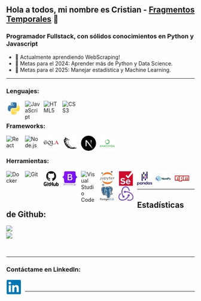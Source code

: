 ## Hola a todos, mi nombre es Cristian - [Fragmentos Temporales][instagram] 👋 

### Programador Fullstack, con sólidos conocimientos en Python y Javascript
- 🌱 Actualmente aprendiendo WebScraping!
- 🥅 Metas para el 2024: Aprender más de Python y Data Science.
- 🥅 Metas para el 2025: Manejar estadística y Machine Learning.

<hr/>

### Lenguajes:

<img align="left" alt="Python" width="40px" src="https://github.com/devicons/devicon/blob/v2.15.1/icons/python/python-original.svg" style="padding-right:10px" />
<img align="left" alt="JavaScript" width="40px" src="https://cdn.jsdelivr.net/gh/devicons/devicon/icons/javascript/javascript-original.svg" style="padding-right:10px" />
<img align="left" alt="HTML5" width="40px" src="https://cdn.jsdelivr.net/gh/devicons/devicon/icons/html5/html5-original.svg" style="padding-right:10px" />
<img align="left" alt="CSS3" width="40px" src="https://cdn.jsdelivr.net/gh/devicons/devicon/icons/css3/css3-original.svg" style="padding-right:10px" />

<br /><br />

### Frameworks:

<img align="left" alt="React" width="40px" src="https://cdn.jsdelivr.net/gh/devicons/devicon/icons/react/react-original.svg" style="padding-right:10px" />
<img align="left" alt="Node.js" width="40px" src="https://cdn.jsdelivr.net/gh/devicons/devicon/icons/nodejs/nodejs-original.svg" style="padding-right:10px" />
<img align="left" alt="SQL Alchemy" width="40px" src="https://github.com/devicons/devicon/blob/v2.15.1/icons/sqlalchemy/sqlalchemy-original.svg" style="padding-right:10px" />
<img align="left" alt="FLask" width="40px" src="https://github.com/devicons/devicon/blob/v2.15.1/icons/flask/flask-original.svg" style="padding-right:10px" />
<img align="left" alt="Next.js" width="40px" src="https://github.com/devicons/devicon/blob/v2.15.1/icons/nextjs/nextjs-original.svg" style="padding-right:10px" />
<img align="left" alt="Anaconda" width="40px" src="https://github.com/devicons/devicon/blob/v2.15.1/icons/anaconda/anaconda-original-wordmark.svg" style="padding-right:10px" />

<br /><br />

### Herramientas:

<img align="left" alt="Docker" width="40px" src="https://img.icons8.com/?size=512&id=TkG10j-DmXkU&format=png" style="padding-right:10px" />
<img align="left" alt="Git" width="40px" src="https://cdn.jsdelivr.net/gh/devicons/devicon/icons/git/git-original.svg" style="padding-right:10px" />
<img align="left" alt="GitHub" width="40px" src="https://github.com/devicons/devicon/blob/v2.15.1/icons/github/github-original-wordmark.svg" style="padding-right:10px" />
<img align="left" alt="Bootstrap" width="40px" src="https://github.com/devicons/devicon/blob/v2.15.1/icons/bootstrap/bootstrap-original-wordmark.svg" style="padding-right:10px" />
<img align="left" alt="Visual Studio Code" width="40px" src="https://cdn.jsdelivr.net/gh/devicons/devicon/icons/vscode/vscode-original.svg" style="padding-right:10px" />
<img align="left" alt="Jupyter" width="40px" src="https://github.com/devicons/devicon/blob/v2.15.1/icons/jupyter/jupyter-original-wordmark.svg" style="padding-right:10px" />
<img align="left" alt="Selenium" width="40px" src="https://github.com/devicons/devicon/blob/v2.15.1/icons/selenium/selenium-original.svg" style="padding-right:10px" />
<img align="left" alt="Pandas" width="40px" src="https://github.com/devicons/devicon/blob/v2.15.1/icons/pandas/pandas-original-wordmark.svg" style="padding-right:10px" />
<img align="left" alt="Numpy" width="40px" src="https://github.com/devicons/devicon/blob/v2.15.1/icons/numpy/numpy-original-wordmark.svg" style="padding-right:10px" />
<img align="left" alt="NPM" width="40px" src="https://github.com/devicons/devicon/blob/v2.15.1/icons/npm/npm-original-wordmark.svg" style="padding-right:10px" />
<img align="left" alt="Postgres" width="40px" src="https://github.com/devicons/devicon/blob/v2.15.1/icons/postgresql/postgresql-original-wordmark.svg" style="padding-right:10px" />
<img align="left" alt="Redux" width="40px" src="https://github.com/devicons/devicon/blob/v2.15.1/icons/redux/redux-original.svg" style="padding-right:10px" />

<br /><br />

<hr/>

## Estadísticas de Github:
![](https://github-readme-streak-stats.herokuapp.com/?user=FragmentosTemporales&theme=highcontrast&hide_border=false)<br/>
![](https://github-readme-stats.vercel.app/api/top-langs/?username=FragmentosTemporales&theme=highcontrast&hide_border=false&include_all_commits=false&count_private=false&layout=compact)

[linkedin]: https://www.linkedin.com/in/fragmentostemporales
[github]: https://github.com/FragmentosTemporales
[instagram]: https://www.instagram.com/fragmentos_temporales/

<br />
<hr/>

### Contáctame en LinkedIn:
[<img align="left" alt="linkedin" width="40px" src="https://github.com/devicons/devicon/blob/v2.15.1/icons/linkedin/linkedin-original.svg" style="padding-right:10px" />][linkedin]

<br />
<hr/>


